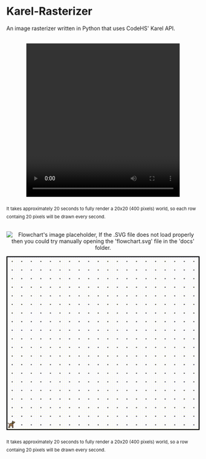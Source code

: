 # Karel-Rasterizer
An image rasterizer written in Python that uses CodeHS' Karel API.


<p align="center" text-align="center"> <br />
  <video width="400" height="400" controls>
    <source src="./docs/demo.mp4" type="video/mp4">
    Failed to load the video. (Your browser does not support the video tag.)
  </video>
  <figcaption> <sub>
    It takes approximately 20 seconds to fully render a 20x20 (400 pixels) world, so each row containg 20 pixels will be drawn every second.
  </sub> </figcaption>

  <p align="center" text-align="center"> <br />
  <img 
    src="./flow.svg?raw=true&sanitize=true" 
    alt="Flowchart's image placeholder, If the .SVG file does not load properly then you could try manually opening the 'flowchart.svg' file in the 'docs' folder."
    title="A flowchart depicting the behaviour of a program with 2 subroutines and custom starting values"
  />
  
  

![A video demonstration of the night scene image being drawn.](./docs/demo.gif?raw=true)
<figcaption> <sub>
  It takes approximately 20 seconds to fully render a 20x20 (400 pixels) world, so a row containg 20 pixels will be drawn every second.
</sub> </figcaption>


  
  
  
